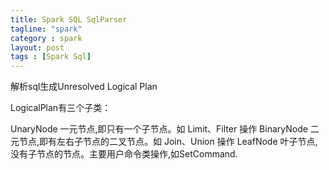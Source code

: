 ```yaml
---
title: Spark SQL SqlParser
tagline: "spark"
category : spark
layout: post
tags : [Spark Sql]
---
```




解析sql生成Unresolved Logical Plan


LogicalPlan有三个子类：

UnaryNode 一元节点,即只有一个子节点。如 Limit、Filter 操作
BinaryNode 二元节点,即有左右子节点的二叉节点。如 Join、Union 操作
LeafNode 叶子节点,没有子节点的节点。主要用户命令类操作,如SetCommand.
